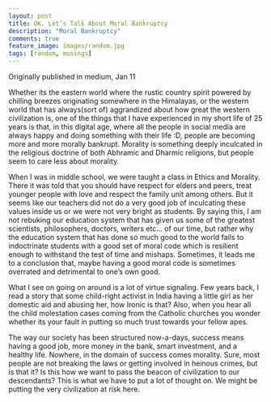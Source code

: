 ```yaml
---
layout: post
title: OK. Let’s Talk About Moral Bankruptcy
description: "Moral Bankruptcy"
comments: true
feature_image: images/random.jpg
tags: [random, musings]
---
```


Originally published in medium, Jan 11

Whether its the eastern world where the rustic country spirit powered by chilling breezes originating somewhere in the Himalayas, or the western world that has always(sort of) aggrandized about how great the western civilization is, one of the things that I have experienced in my short life of 25 years is that, in this digital age, where all the people in social media are always happy and doing something with their life :D, people are becoming more and more morally bankrupt. Morality is something deeply inculcated in the religious doctrine of both Abhramic and Dharmic religions, but people seem to care less about morality.

When I was in middle school, we were taught a class in Ethics and Morality. There it was told that you should have respect for elders and peers, treat younger people with love and respect the family unit among others. But it seems like our teachers did not do a very good job of inculcating these values inside us or we were not very bright as students. By saying this, I am not rebuking our education system that has given us some of the greatest scientists, philosophers, doctors, writers etc… of our time, but rather why the education system that has done so much good to the world fails to indoctrinate students with a good set of moral code which is resilient enough to withstand the test of time and mishaps. Sometimes, it leads me to a conclusion that, maybe having a good moral code is sometimes overrated and detrimental to one’s own good.

What I see on going on around is a lot of virtue signaling. Few years back, I read a story that some child-right activist in India having a little girl as her domestic aid and abusing her, how Ironic is that? Also, when you hear all the child molestation cases coming from the Catholic churches you wonder whether its your fault in putting so much trust towards your fellow apes.

The way our society has been structured now-a-days, success means having a good job, more money in the bank, smart investment, and a healthy life. Nowhere, in the domain of success comes morality. Sure, most people are not breaking the laws or getting involved in heinous crimes, but is that it? Is this how we want to pass the beacon of civilization to our descendants? This is what we have to put a lot of thought on. We might be putting the very civilization at risk here.